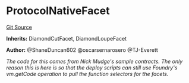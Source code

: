 # ProtocolNativeFacet
[Git Source](https://github.com/thrackle-io/Tron/blob/68f4a826ed4aff2c87e6d1264dce053ee793c987/src/diamond/ProtocolNativeFacet.sol)

**Inherits:**
DiamondCutFacet, DiamondLoupeFacet

**Author:**
@ShaneDuncan602 @oscarsernarosero @TJ-Everett

*The code for this comes from Nick Mudge's sample contracts. The only reason this is here is so that the deploy scripts can
still use Foundry's vm.getCode operation to pull the function selectors for the facets.*


